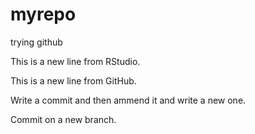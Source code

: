 # myrepo
trying github

This is a new line from RStudio.

This is a new line from GitHub.

Write a commit and then ammend it and write a new one.

Commit on a new branch.
